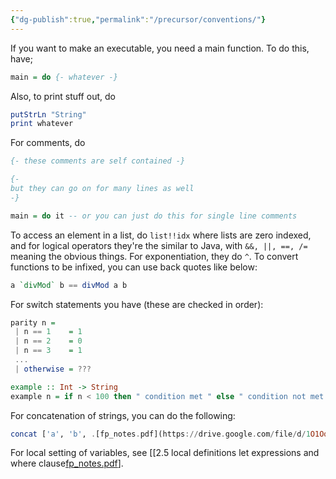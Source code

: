 ```yaml
---
{"dg-publish":true,"permalink":"/precursor/conventions/"}
---
```



If you want to make an executable, you need a main function. To do this, have;

```haskell
main = do {- whatever -}
```

Also, to print stuff out, do

```haskell
putStrLn "String"
print whatever
```

For comments, do

```haskell
{- these comments are self contained -}

{-
but they can go on for many lines as well
-}

main = do it -- or you can just do this for single line comments
```

To access an element in a list, do `list!!idx` where lists are zero indexed, and for logical operators they're the similar to Java, with `&&, ||, ==, /=` meaning the obvious things. For exponentiation, they do `^`. To convert functions to be infixed, you can use back quotes like below:

```haskell
a `divMod` b == divMod a b
```

For switch statements you have (these are checked in order):

```haskell
parity n = 
 | n == 1    = 1
 | n == 2    = 0
 | n == 3    = 1
 ...
 | otherwise = ???

example :: Int -> String
example n = if n < 100 then " condition met " else " condition not met "
```

For concatenation of strings, you can do the following:

```haskell
concat ['a', 'b', .[fp_notes.pdf](https://drive.google.com/file/d/1O1Oq5g9DEug96MbidHu_iYOwaDCYYNa2/view?usp=sharing) == 'a' ++ 'b' ++ ..
```

For local setting of variables, see [[2.5 local definitions let expressions and where clause[fp_notes.pdf](https://drive.google.com/file/d/1O1Oq5g9DEug96MbidHu_iYOwaDCYYNa2/view?usp=sharing)].
